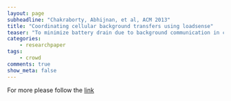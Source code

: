 ```yaml
---
layout: page 
subheadline: "Chakraborty, Abhijnan, et al, ACM 2013"
title: "Coordinating cellular background transfers using loadsense"
teaser: "To minimize battery drain due to background communication in cellular-connected devices such as smartphones, the duration for which the cellular radio is kept active should be minimized. This, in turn, calls for scheduling the background communication so as to maximize the throughput. It has been recognized in prior work that a key determinant of throughput is the wireless link quality. However, as we show here, another key factor is the load in the cell, arising from the communication of other nodes. Unlike link quality, the only way, thus far, for a cellular client to obtain a measure of load has been to perform active probing, which defeats the goal of minimizing the active duration of the radio. In this paper, we address the above dilemma by making the following contributions. First, we show experimentally that to obtain good throughput, considering link quality alone is insufficient, and that cellular load must also be factored in. Second, we present a novel technique called LoadSense for a cellular client to obtain a measure of the cellular load, locally and passively, that allows the client to determine the ideal times for communication when available throughput to the client is likely to be high. Finally, we present the Peek-n-Sneak protocol, which enables a cellular client to 'peek' into the channel and 'sneak' in with its background communication when the conditions are suitable. When multiple clients in a cell perform Peen-n-Sneak, it enables them to coordinate their communications, implicitly and in an entirely distributed manner, akin to CSMA in wireless LANs, helping improve throughput (and reduce energy drain) for all. Our experimental evaluation shows overall device energy savings of 20-60% even when Peek-n-Sneak is deployed incrementally"
categories:
    - researchpaper  
tags:
    - crowd 
comments: true
show_meta: false
---
```


 
For more please follow the [link](http://dl.acm.org/citation.cfm?id=2500447)